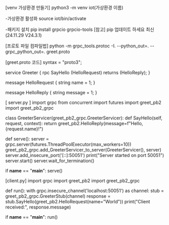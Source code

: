 [venv 가상환경 만들기]
python3 -m venv iot(가상환경 이름)

-가상환경 활성화
source iot/bin/activate


-패키지 설치
pip install grpcio grpcio-tools
[참고] pip 업데이트 하세요 최신(24.11.29 V24.3.1)

[프로토 파일 컴파일법]
python -m grpc_tools.protoc -I. --python_out=. --grpc_python_out=. greet.proto


[greet.proto 코드]
syntax = "proto3";

service Greeter {
  rpc SayHello (HelloRequest) returns (HelloReply);
}

message HelloRequest {
  string name = 1;
}

message HelloReply {
  string message = 1;
}


[ server.py ]
import grpc
from concurrent import futures
import greet_pb2
import greet_pb2_grpc

class GreeterServicer(greet_pb2_grpc.GreeterServicer):
    def SayHello(self, request, context):
        return greet_pb2.HelloReply(message=f"Hello, {request.name}!")

def serve():
    server = grpc.server(futures.ThreadPoolExecutor(max_workers=10))
    greet_pb2_grpc.add_GreeterServicer_to_server(GreeterServicer(), server)
    server.add_insecure_port('[::]:50051')
    print("Server started on port 50051")
    server.start()
    server.wait_for_termination()

if __name__ == "__main__":
    serve()


[client.py]
import grpc
import greet_pb2
import greet_pb2_grpc

def run():
    with grpc.insecure_channel('localhost:50051') as channel:
        stub = greet_pb2_grpc.GreeterStub(channel)
        response = stub.SayHello(greet_pb2.HelloRequest(name="World"))
        print("Client received:", response.message)

if __name__ == "__main__":
    run()








